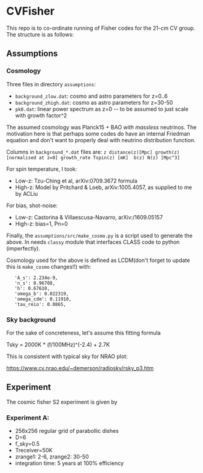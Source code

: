 # CVFisher

This repo is to co-ordinate running of Fisher codes for the 21-cm CV group.
The structure is as follows:

## Assumptions

### Cosmology

Three files in directory `assumptions`:

 * `background_zlow.dat`: cosmo and astro parameters for z=0..6
 * `background_zhigh.dat`: cosmo as astro parameters for z=30-50
 * `pk0.dat`: linear power spectrum as z=0 -- to be assumed to just scale with growth factor^2

The assumed cosmology was Planck15 + BAO *with massless* neutrinos. The motivation here is that perhaps some codes do have
an internal Friedman equation and don't want to properly deal with neutrino distribution function.

Columns in `background_*.dat` files are:
`z distance(z)[Mpc] growth(z)[normalised at z=0] growth_rate Tspin(z) [mK]  b(z) N(z) [Mpc^3]`

For spin temperature, I took:
 * Low-z: Tzu-Ching et al, arXiv:0709.3672 formula
 * High-z: Model by Pritchard & Loeb, arXiv:1005.4057, as supplied to me by ACLiu
 
For bias, shot-noise:
 * Low-z: Castorina & Villaescusa-Navarro, arXiv:/1609.05157
 * High-z: bias=1, Pn=0

Finally, the `assumptions/src/make_cosmo.py` is a script used to generate the above. In needs `classy` module that
interfaces CLASS code to python (imperfectly).

Cosmology used for the above is defined as LCDM(don't forget to update this is `make_cosmo` changes!!) with:
```
   'A_s': 2.234e-9,
   'n_s': 0.96708,
   'h': 0.67610,
   'omega_b': 0.022319,
   'omega_cdm': 0.11910,
   'tau_reio': 0.0865,
```


### Sky background

For the sake of concreteness, let's assume this fitting formula

Tsky = 2000K * (f/100MHz)^(-2.4) + 2.7K

This is consistent with typical sky for NRAO plot:

https://www.cv.nrao.edu/~demerson/radiosky/rsky_p3.htm

## Experiment

The cosmic fisher S2 experiment is given by

### Experiment A:

 * 256x256 regular grid of parabollic dishes
 * D=6
 * f_sky=0.5
 * Treceiver=50K
 * zrange1: 2-6, zrange2: 30-50
 * integration time: 5 years at 100% efficiency
 
